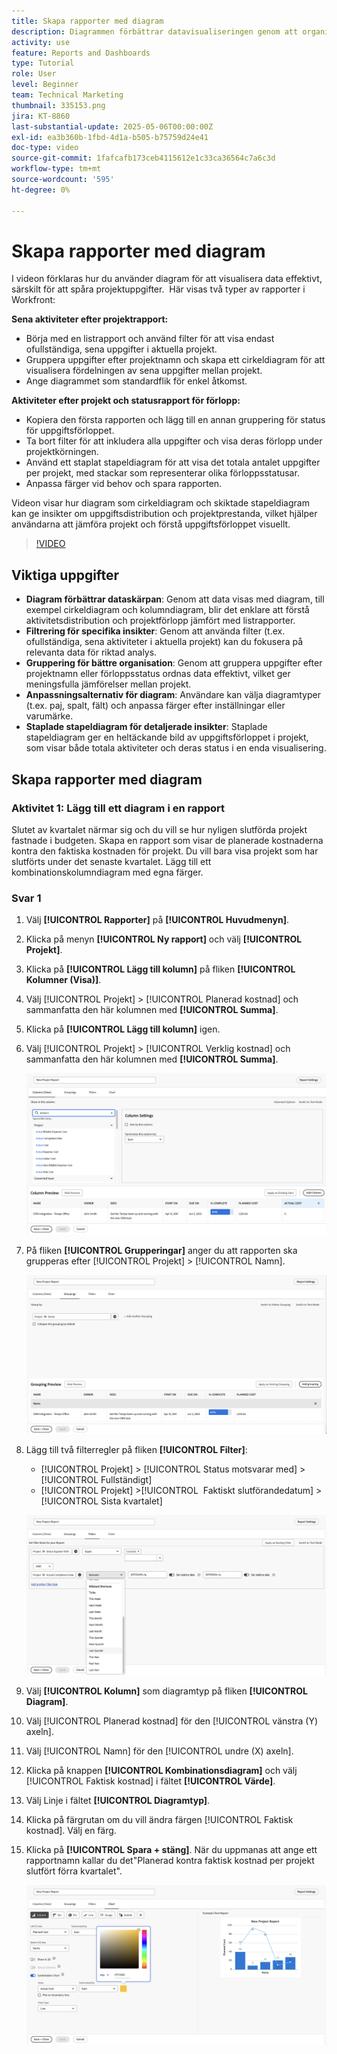 ```yaml
---
title: Skapa rapporter med diagram
description: Diagrammen förbättrar datavisualiseringen genom att organisera datainsikter med hjälp av anpassningsbara filter, grupperingar och staplade kolumnformat, vilket gör analysen tydligare och mer användbar.
activity: use
feature: Reports and Dashboards
type: Tutorial
role: User
level: Beginner
team: Technical Marketing
thumbnail: 335153.png
jira: KT-8860
last-substantial-update: 2025-05-06T00:00:00Z
exl-id: ea3b360b-1fbd-4d1a-b505-b75759d24e41
doc-type: video
source-git-commit: 1fafcafb173ceb4115612e1c33ca36564c7a6c3d
workflow-type: tm+mt
source-wordcount: '595'
ht-degree: 0%

---
```


# Skapa rapporter med diagram

I videon förklaras hur du använder diagram för att visualisera data effektivt, särskilt för att spåra projektuppgifter. &#x200B; Här visas två typer av rapporter i Workfront:

**Sena aktiviteter efter projektrapport:**

* Börja med en listrapport och använd filter för att visa endast ofullständiga, sena uppgifter i aktuella projekt. &#x200B;
* Gruppera uppgifter efter projektnamn och skapa ett cirkeldiagram för att visualisera fördelningen av sena uppgifter mellan projekt. &#x200B;
* Ange diagrammet som standardflik för enkel åtkomst. &#x200B;

**Aktiviteter efter projekt och statusrapport för förlopp:**

* Kopiera den första rapporten och lägg till en annan gruppering för status för uppgiftsförloppet.
* Ta bort filter för att inkludera alla uppgifter och visa deras förlopp under projektkörningen.
* Använd ett staplat stapeldiagram för att visa det totala antalet uppgifter per projekt, med stackar som representerar olika förloppsstatusar.
* Anpassa färger vid behov och spara rapporten.

Videon visar hur diagram som cirkeldiagram och skiktade stapeldiagram kan ge insikter om uppgiftsdistribution och projektprestanda, vilket hjälper användarna att jämföra projekt och förstå uppgiftsförloppet visuellt. &#x200B;

>[!VIDEO](https://video.tv.adobe.com/v/335155/?quality=12&learn=on)

## Viktiga uppgifter

* **Diagram förbättrar dataskärpan**: Genom att data visas med diagram, till exempel cirkeldiagram och kolumndiagram, blir det enklare att förstå aktivitetsdistribution och projektförlopp jämfört med listrapporter. &#x200B;
* **Filtrering för specifika insikter**: Genom att använda filter (t.ex. ofullständiga, sena aktiviteter i aktuella projekt) kan du fokusera på relevanta data för riktad analys. &#x200B;
* **Gruppering för bättre organisation**: Genom att gruppera uppgifter efter projektnamn eller förloppsstatus ordnas data effektivt, vilket ger meningsfulla jämförelser mellan projekt. &#x200B;
* **Anpassningsalternativ för diagram**: Användare kan välja diagramtyper (t.ex. paj, spalt, fält) och anpassa färger efter inställningar eller varumärke. &#x200B;
* **Staplade stapeldiagram för detaljerade insikter**: Staplade stapeldiagram ger en heltäckande bild av uppgiftsförloppet i projekt, som visar både totala aktiviteter och deras status i en enda visualisering.


## Skapa rapporter med diagram

### Aktivitet 1: Lägg till ett diagram i en rapport

Slutet av kvartalet närmar sig och du vill se hur nyligen slutförda projekt fastnade i budgeten. Skapa en rapport som visar de planerade kostnaderna kontra den faktiska kostnaden för projekt. Du vill bara visa projekt som har slutförts under det senaste kvartalet. Lägg till ett kombinationskolumndiagram med egna färger.

### Svar 1

1. Välj **[!UICONTROL Rapporter]** på **[!UICONTROL Huvudmenyn]**.
1. Klicka på menyn **[!UICONTROL Ny rapport]** och välj **[!UICONTROL Projekt]**.
1. Klicka på **[!UICONTROL Lägg till kolumn]** på fliken **[!UICONTROL Kolumner (Visa)]**.
1. Välj [!UICONTROL Projekt] > [!UICONTROL Planerad kostnad] och sammanfatta den här kolumnen med **[!UICONTROL Summa]**.
1. Klicka på **[!UICONTROL Lägg till kolumn]** igen.
1. Välj [!UICONTROL Projekt] > [!UICONTROL Verklig kostnad] och sammanfatta den här kolumnen med **[!UICONTROL Summa]**.

   ![En bild av skärmen där kolumner läggs till i en rapport](assets/chart-report-columns.png)

1. På fliken **[!UICONTROL Grupperingar]** anger du att rapporten ska grupperas efter [!UICONTROL Projekt] > [!UICONTROL Namn].

   ![En bild av skärmen där grupperingar ska läggas till i en rapport](assets/chart-report-groupings.png)

1. Lägg till två filterregler på fliken **[!UICONTROL Filter]**:

   * [!UICONTROL Projekt] > [!UICONTROL Status motsvarar med] > [!UICONTROL Fullständigt]
   * [!UICONTROL Projekt] >[!UICONTROL &#x200B; Faktiskt slutförandedatum] > [!UICONTROL Sista kvartalet]

   ![En bild av skärmen där filter ska läggas till i en rapport](assets/chart-report-filters.png)

1. Välj **[!UICONTROL Kolumn]** som diagramtyp på fliken **[!UICONTROL Diagram]**.
1. Välj [!UICONTROL Planerad kostnad] för den [!UICONTROL vänstra (Y) axeln].
1. Välj [!UICONTROL Namn] för den [!UICONTROL undre (X) axeln].
1. Klicka på knappen **[!UICONTROL Kombinationsdiagram]** och välj [!UICONTROL Faktisk kostnad] i fältet **[!UICONTROL Värde]**.
1. Välj Linje i fältet **[!UICONTROL Diagramtyp]**.
1. Klicka på färgrutan om du vill ändra färgen [!UICONTROL Faktisk kostnad]. Välj en färg.
1. Klicka på **[!UICONTROL Spara + stäng]**. När du uppmanas att ange ett rapportnamn kallar du det&quot;Planerad kontra faktisk kostnad per projekt slutfört förra kvartalet&quot;.

   ![En bild av skärmen som lägger till ett diagram i en rapport](assets/chart-report-chart.png)
